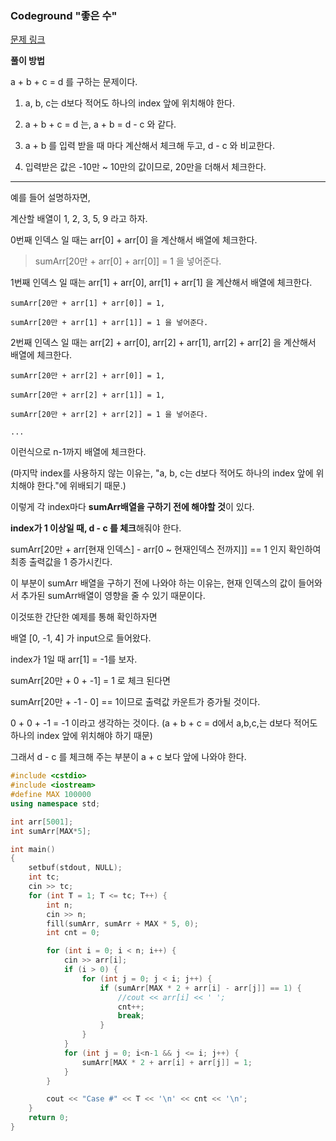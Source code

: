 ### Codeground "좋은 수"
[문제 링크](https://www.codeground.org/practice/practiceProbView.do)



**풀이 방법**

a + b + c = d 를 구하는 문제이다.

1.  a, b, c는 d보다 적어도 하나의 index 앞에 위치해야 한다.

2. a + b + c = d 는, a + b = d - c 와 같다.

3. a + b 를 입력 받을 때 마다 계산해서 체크해 두고, d - c 와 비교한다. 

4. 입력받은 값은 -10만 ~ 10만의 값이므로, 20만을 더해서 체크한다.

    


----------
예를 들어 설명하자면, 

계산할 배열이 1, 2, 3, 5, 9 라고 하자.

0번째 인덱스 일 때는 arr[0] + arr[0] 을 계산해서 배열에 체크한다.

> sumArr[20만 + arr[0] + arr[0]] = 1 을 넣어준다.

1번째 인덱스 일 때는 arr[1] + arr[0], arr[1] + arr[1] 을 계산해서 배열에 체크한다.

    sumArr[20만 + arr[1] + arr[0]] = 1, 

    sumArr[20만 + arr[1] + arr[1]] = 1 을 넣어준다.

2번째 인덱스 일 때는 arr[2] + arr[0], arr[2] + arr[1], arr[2] + arr[2] 을 계산해서 배열에 체크한다.

    sumArr[20만 + arr[2] + arr[0]] = 1, 

    sumArr[20만 + arr[2] + arr[1]] = 1,

    sumArr[20만 + arr[2] + arr[2]] = 1 을 넣어준다.

    ...

이런식으로 n-1까지 배열에 체크한다. 

(마지막 index를 사용하지 않는 이유는, "a, b, c는 d보다 적어도 하나의 index 앞에 위치해야 한다."에 위배되기 때문.)

이렇게 각 index마다 **sumArr배열을 구하기 전에 해야할 것**이 있다.

**index가 1 이상일 때, d - c 를 체크**해줘야 한다.

sumArr[20만 + arr[현재 인덱스] - arr[0 ~ 현재인덱스 전까지]] == 1 인지 확인하여 최종 출력값을 1 증가시킨다.

이 부분이 sumArr 배열을 구하기 전에 나와야 하는 이유는, 현재 인덱스의 값이 들어와서 추가된 sumArr배열이 영향을 줄 수 있기 때문이다.

이것또한 간단한 예제를 통해 확인하자면 

배열 [0, -1, 4] 가 input으로 들어왔다. 

index가 1일 때 arr[1] = -1를 보자.

sumArr[20만 + 0 + -1] = 1 로 체크 된다면

sumArr[20만 + -1 - 0] == 1이므로 출력값 카운트가 증가될 것이다.

0 + 0 + -1 = -1 이라고 생각하는 것이다. (a + b + c = d에서 a,b,c,는 d보다 적어도 하나의 index 앞에 위치해야 하기 때문)

그래서 d - c 를 체크해 주는 부분이 a + c 보다 앞에 나와야 한다.

```cpp
#include <cstdio>
#include <iostream>
#define MAX 100000
using namespace std;

int arr[5001];
int sumArr[MAX*5];

int main()
{
	setbuf(stdout, NULL);
	int tc;
	cin >> tc;
	for (int T = 1; T <= tc; T++) {
		int n;
		cin >> n;
		fill(sumArr, sumArr + MAX * 5, 0);
		int cnt = 0;

		for (int i = 0; i < n; i++) {
			cin >> arr[i];
			if (i > 0) {
				for (int j = 0; j < i; j++) {
					if (sumArr[MAX * 2 + arr[i] - arr[j]] == 1) {
						//cout << arr[i] << ' ';
						cnt++;
						break;
					}
				}
			}
			for (int j = 0; i<n-1 && j <= i; j++) {
				sumArr[MAX * 2 + arr[i] + arr[j]] = 1;
			}
		}

		cout << "Case #" << T << '\n' << cnt << '\n';
	}
	return 0;
}
```

